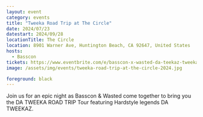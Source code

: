 ```yaml
---
layout: event
category: events
title: "Tweeka Road Trip at The Circle"
date: 2024/07/23
datestart: 2024/09/28
locationTitle: The Circle
location: 8901 Warner Ave, Huntington Beach, CA 92647, United States
hosts:
  - Basscon
tickets: https://www.eventbrite.com/e/basscon-x-wasted-da-teekaz-tweeka-road-trip-the-circle-oc-18-tickets-927119859457
image: /assets/img/events/tweeka-road-trip-at-the-circle-2024.jpg

foreground: black
---
```


Join us for an epic night as Basscon & Wasted come together to bring you the DA TWEEKA ROAD TRIP Tour featuring Hardstyle legends DA TWEEKAZ.